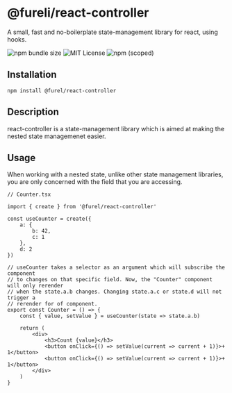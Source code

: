 
# @fureli/react-controller

A small, fast and no-boilerplate state-management library for react, using hooks.

![npm bundle size](https://img.shields.io/bundlephobia/minzip/@furel/react-controller?style=flat-square)
![MIT License](https://img.shields.io/badge/License-MIT-blue?style=flat-square) ![npm (scoped)](https://img.shields.io/npm/v/@furel/react-controller?color=blue&style=flat-square)

## Installation

```shell
npm install @furel/react-controller
```

## Description
react-controller is a state-management library which is aimed at making the nested state managemenet easier.

## Usage

When working with a nested state, unlike other state management libraries, you are only concerned with the field that you are accessing.

```tsx
// Counter.tsx

import { create } from '@furel/react-controller'

const useCounter = create({
    a: {
        b: 42,
        c: 1
    },
    d: 2
})

// useCounter takes a selector as an argument which will subscribe the component
// to changes on that specific field. Now, the "Counter" component will only rerender 
// when the state.a.b changes. Changing state.a.c or state.d will not trigger a
// rerender for of component.
export const Counter = () => {
    const { value, setValue } = useCounter(state => state.a.b)

    return (
        <div>
            <h3>Count {value}</h3>
            <button onClick={() => setValue(current => current + 1)}>+ 1</button>
            <button onClick={() => setValue(current => current + 1)}>+ 1</button>
        </div>
    )
}
```
